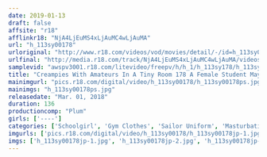 ```yaml
---
date: 2019-01-13
draft: false
affsite: "r18"
afflinkr18: "NjA4LjEuMS4xLjAuMC4wLjAuMA"
url: "h_113sy00178"
urloriginal: "http://www.r18.com/videos/vod/movies/detail/-/id=h_113sy00178"
urlfinal: "http://media.r18.com/track/NjA4LjEuMS4xLjAuMC4wLjAuMA/videos/vod/movies/detail/-/id=h_113sy00178"
samplevid: "awspv3001.r18.com/litevideo/freepv/h/h_1/h_113sy178/h_113sy178_dmb_w.mp4"
title: "Creampies With Amateurs In A Tiny Room 178 A Female Student Mayu 18 Years Old An Innocent Tiny Titty (Bashful) White Flower With A Skinny Body Gets Toyed With By Lusty Grownups"
mainimgurl: "pics.r18.com/digital/video/h_113sy00178/h_113sy00178ps.jpg"
mainimgs: "h_113sy00178ps.jpg"
releasedate: "Mar. 01, 2018"
duration: 136
productioncomp: "Plum"
girls: ['----']
categories: ['Schoolgirl', 'Gym Clothes', 'Sailor Uniform', 'Masturbation', 'Hi-Def']
imgurls: ['pics.r18.com/digital/video/h_113sy00178/h_113sy00178jp-1.jpg', 'pics.r18.com/digital/video/h_113sy00178/h_113sy00178jp-2.jpg', 'pics.r18.com/digital/video/h_113sy00178/h_113sy00178jp-3.jpg', 'pics.r18.com/digital/video/h_113sy00178/h_113sy00178jp-4.jpg', 'pics.r18.com/digital/video/h_113sy00178/h_113sy00178jp-5.jpg', 'pics.r18.com/digital/video/h_113sy00178/h_113sy00178jp-6.jpg', 'pics.r18.com/digital/video/h_113sy00178/h_113sy00178jp-7.jpg', 'pics.r18.com/digital/video/h_113sy00178/h_113sy00178jp-8.jpg', 'pics.r18.com/digital/video/h_113sy00178/h_113sy00178jp-9.jpg', 'pics.r18.com/digital/video/h_113sy00178/h_113sy00178jp-10.jpg', 'pics.r18.com/digital/video/h_113sy00178/h_113sy00178jp-11.jpg', 'pics.r18.com/digital/video/h_113sy00178/h_113sy00178jp-12.jpg', 'pics.r18.com/digital/video/h_113sy00178/h_113sy00178jp-13.jpg', 'pics.r18.com/digital/video/h_113sy00178/h_113sy00178jp-14.jpg', 'pics.r18.com/digital/video/h_113sy00178/h_113sy00178jp-15.jpg', 'pics.r18.com/digital/video/h_113sy00178/h_113sy00178jp-16.jpg', 'pics.r18.com/digital/video/h_113sy00178/h_113sy00178jp-17.jpg', 'pics.r18.com/digital/video/h_113sy00178/h_113sy00178jp-18.jpg', 'pics.r18.com/digital/video/h_113sy00178/h_113sy00178jp-19.jpg', 'pics.r18.com/digital/video/h_113sy00178/h_113sy00178jp-20.jpg']
imgs: ['h_113sy00178jp-1.jpg', 'h_113sy00178jp-2.jpg', 'h_113sy00178jp-3.jpg', 'h_113sy00178jp-4.jpg', 'h_113sy00178jp-5.jpg', 'h_113sy00178jp-6.jpg', 'h_113sy00178jp-7.jpg', 'h_113sy00178jp-8.jpg', 'h_113sy00178jp-9.jpg', 'h_113sy00178jp-10.jpg', 'h_113sy00178jp-11.jpg', 'h_113sy00178jp-12.jpg', 'h_113sy00178jp-13.jpg', 'h_113sy00178jp-14.jpg', 'h_113sy00178jp-15.jpg', 'h_113sy00178jp-16.jpg', 'h_113sy00178jp-17.jpg', 'h_113sy00178jp-18.jpg', 'h_113sy00178jp-19.jpg', 'h_113sy00178jp-20.jpg']
---
```

